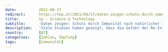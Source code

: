```yaml
---
date:          2021-08-17
redirect:      https://tkp.at/2021/08/17/daten-zeigen-schutz-durch-immunitaet-nach-natuerlicher-infektion-vielfach-besser-als-nach-impfung/
title:         tp - Science & Technology
subtitle:      'Daten zeigen: Schutz durch Immunität nach natürlicher Infektion vielfach besser als nach Impfung'
description:   'Viele Studien haben gezeigt, dass die Gefahr der Re-Infektion nach Erlangung breiter und lang andauernder Immunität auf Grund einer Infektion erheblich geringer ist, als nach Impfung. Dennoch werden keine Versuche unternommen festzustellen wer immun ist und daher bestens geschützt. Stattdessen betreiben Politiker und Massenmedien massive Impfpropaganda, ebenso die WHO. Als eines der weniger Länder – …'
country:       [AT]
categories:    [Zahlen, Impfung]
tags:          [immunität]
---
```

